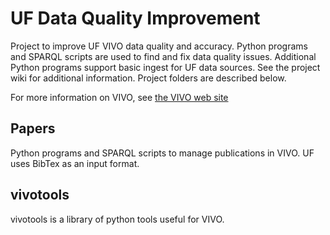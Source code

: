 # UF Data Quality Improvement

Project to improve UF VIVO data quality and accuracy.  Python programs and SPARQL scripts are used to find and fix data quality issues.  Additional Python programs support basic ingest for UF data sources.  See the project wiki for additional information. Project folders are described below.

For more information on VIVO, see [the VIVO web site](http://vivoweb.org])

## Papers

Python programs and SPARQL scripts to manage publications in VIVO.  UF uses BibTex as an input format.

## vivotools

vivotools is a library of python tools useful for VIVO.
